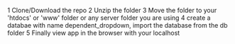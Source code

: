 1 Clone/Download the repo
2 Unzip the folder
3 Move the folder to your 'htdocs' or 'www' folder or any server folder you are using
4 create a databae with name dependent_dropdown, import the database from the db folder
5 Finally view app in the browser with your localhost

